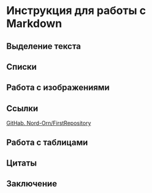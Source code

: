 # Инструкция для работы с Markdown

## Выделение текста

## Списки

## Работа с изображениями

## Ссылки

  [GitHab. Nord-Orn/FirstRepository](https://github.com/Nord-Orn/FirstRepository)

## Работа с таблицами

## Цитаты

## Заключение
